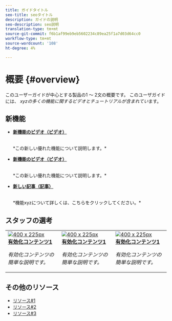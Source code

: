 ```yaml
---
title: ガイドタイトル
seo-title: seoタイトル
description: ガイドの説明
seo-description: seo説明
translation-type: tm+mt
source-git-commit: f6b1af99eb9eb5602234c89ea25f1a7d03d64cc0
workflow-type: tm+mt
source-wordcount: '108'
ht-degree: 4%

---
```



# 概要 {#overview}

このユーザーガイドが中心とする製品の1 ～ 2文の概要です。 このユーザガイドには、 *xyzの多くの機能に関するビデオとチュートリアルが含まれてい*&#x200B;ます。

## 新機能

* **[新機能のビデオ（ビデオ）](README.md)**

   <br>
   *この新しい優れた機能について説明します。*

* **[新機能のビデオ（ビデオ）](README.md)**

   <br>
   *この新しい優れた機能について説明します。*

* **[新しい記事（記事）](README.md)**

   <br>
   *機能xyzについて詳しくは、こちらをクリックしてください。*

## スタッフの選考

<table>
<tr>
  <td>
    <a href="#">
      <img alt="400 x 225px" src="myimage.png" />
    </a>
    <div>
      <a href="#">
    <strong>有効化コンテンツ1</strong>
    </a>
    </div>
    <p>
    <em>有効化コンテンツの簡単な説明です。</em>
    <p>
  </td>
   <td>
    <a href="#">
      <img alt="400 x 225px" src="myimage.png" />
    </a>
    <div>
      <a href="#">
    <strong>有効化コンテンツ1</strong>
    </a>
    </div>
    <p>
    <em>有効化コンテンツの簡単な説明です。</em>
    <p>
  </td>
  <td>
    <a href="#">
      <img alt="400 x 225px" src="myimage.png" />
    </a>
    <div>
      <a href="#">
    <strong>有効化コンテンツ1</strong>
    </a>
    </div>
    <p>
    <em>有効化コンテンツの簡単な説明です。</em>
    <p>
  </td>
</tr>
</table>

## その他のリソース

* [リソース#1](README.md)
* [リソース#2](README.md)
* [リソース#3](README.md)
